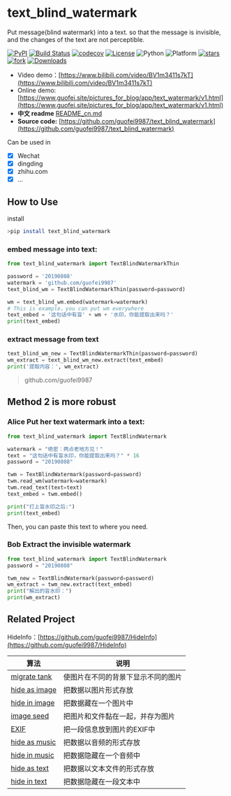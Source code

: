 # text_blind_watermark

Put message(blind watermark) into a text. so that the message is invisible, and the changes of the text are not perceptible.

[![PyPI](https://img.shields.io/pypi/v/text_blind_watermark)](https://pypi.org/project/text_blind_watermark/)
[![Build Status](https://app.travis-ci.com/guofei9987/text_blind_watermark.svg?branch=main)](https://app.travis-ci.com/guofei9987/text_blind_watermark)
[![codecov](https://codecov.io/gh/guofei9987/text_blind_watermark/branch/main/graph/badge.svg?token=85EAN4IVM6)](https://codecov.io/gh/guofei9987/text_blind_watermark)
[![License](https://img.shields.io/pypi/l/text_blind_watermark.svg)](https://github.com/guofei9987/text_blind_watermark/blob/master/LICENSE)
![Python](https://img.shields.io/badge/python->=3.5-green.svg)
![Platform](https://img.shields.io/badge/platform-windows%20|%20linux%20|%20macos-green.svg)
[![stars](https://img.shields.io/github/stars/guofei9987/text_blind_watermark.svg?style=social)](https://github.com/guofei9987/text_blind_watermark/)
[![fork](https://img.shields.io/github/forks/guofei9987/text_blind_watermark?style=social)](https://github.com/guofei9987/text_blind_watermark/fork)
[![Downloads](https://pepy.tech/badge/text_blind_watermark)](https://pepy.tech/project/text_blind_watermark)


- Video demo：[https://www.bilibili.com/video/BV1m3411s7kT](https://www.bilibili.com/video/BV1m3411s7kT)
- Online demo: [https://www.guofei.site/pictures_for_blog/app/text_watermark/v1.html](https://www.guofei.site/pictures_for_blog/app/text_watermark/v1.html)
- **中文 readme** [README_cn.md](README_cn.md)
- **Source code:** [https://github.com/guofei9987/text_blind_watermark](https://github.com/guofei9987/text_blind_watermark)


Can be used in 
- [x] Wechat
- [x] dingding
- [x] zhihu.com 
- [x] ...

## How to Use

install

```bash
>pip install text_blind_watermark
```

### embed message into text:

```python
from text_blind_watermark import TextBlindWatermarkThin

password = '20190808'
watermark = 'github.com/guofei9987'
text_blind_wm = TextBlindWatermarkThin(password=password)

wm = text_blind_wm.embed(watermark=watermark)
# This is example，you can put wm everywhere
text_embed = '这句话中有盲' + wm + '水印，你能提取出来吗？'
print(text_embed)
```


### extract message from text

```python
text_blind_wm_new = TextBlindWatermarkThin(password=password)
wm_extract = text_blind_wm_new.extract(text_embed)
print('提取内容：', wm_extract)
```

>github.com/guofei9987

## Method 2 is more robust

### Alice Put her text watermark into a text:

```python
from text_blind_watermark import TextBlindWatermark

watermark = "绝密：两点老地方见！"
text = "这句话中有盲水印，你能提取出来吗？" * 16
password = "20190808"

twm = TextBlindWatermark(password=password)
twm.read_wm(watermark=watermark)
twm.read_text(text=text)
text_embed = twm.embed()

print("打上盲水印之后:")
print(text_embed)
```

Then, you can paste this text to where you need.



### Bob Extract the invisible watermark

```python
from text_blind_watermark import TextBlindWatermark
password = "20190808"

twm_new = TextBlindWatermark(password=password)
wm_extract = twm_new.extract(text_embed)
print("解出的盲水印：")
print(wm_extract)
```

## Related Project

HideInfo：[https://github.com/guofei9987/HideInfo](https://github.com/guofei9987/HideInfo)


| 算法   | 说明                |
|------|-------------------|
| [migrate tank](https://github.com/guofei9987/HideInfo/blob/main/example/example_mirage_tank.py) | 使图片在不同的背景下显示不同的图片 |
| [hide as image](https://github.com/guofei9987/HideInfo/blob/main/example/example_hide_as_img.py) | 把数据以图片形式存放        |
| [hide in image](https://github.com/guofei9987/HideInfo/blob/main/example/example_hide_in_img.py) | 把数据藏在一个图片中          |
| [image seed](https://github.com/guofei9987/HideInfo/blob/main/example/example_img_seed.py)   | 把图片和文件黏在一起，并存为图片  |
| [EXIF](https://github.com/guofei9987/HideInfo/blob/main/example/example_img_exif.py) | 把一段信息放到图片的EXIF中   |
| [hide as music](https://github.com/guofei9987/HideInfo/blob/main/example/example_hide_as_music.py) | 把数据以音频的形式存放       |
| [hide in music](https://github.com/guofei9987/HideInfo/blob/main/example/example_hide_in_music.py) | 把数据隐藏在一个音频中       |
| [hide as text](https://github.com/guofei9987/HideInfo/blob/main/example/example_hide_as_txt.py) | 把数据以文本文件的形式存放 |
| [hide in text](https://github.com/guofei9987/HideInfo/blob/main/example/example_hide_in_txt.py) | 把数据隐藏在一段文本中 |

